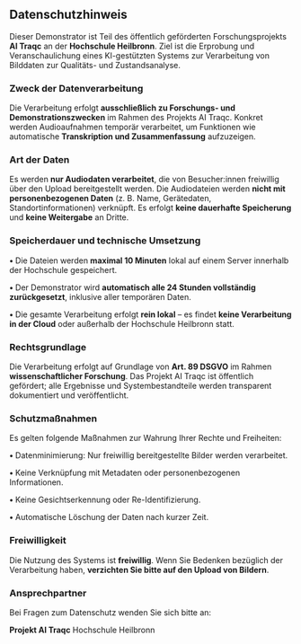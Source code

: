 ## **Datenschutzhinweis**
Dieser Demonstrator ist Teil des öffentlich geförderten Forschungsprojekts **AI Traqc** an der **Hochschule Heilbronn**. Ziel ist die Erprobung und Veranschaulichung eines KI-gestützten Systems zur Verarbeitung von Bilddaten zur Qualitäts- und Zustandsanalyse.

### **Zweck der Datenverarbeitung**

Die Verarbeitung erfolgt **ausschließlich zu Forschungs- und Demonstrationszwecken** im Rahmen des Projekts AI Traqc. Konkret werden Audioaufnahmen temporär verarbeitet, um Funktionen wie automatische **Transkription und Zusammenfassung** aufzuzeigen.

### **Art der Daten**
Es werden **nur Audiodaten verarbeitet**, die von Besucher:innen freiwillig über den Upload bereitgestellt werden. Die Audiodateien werden **nicht mit personenbezogenen Daten** (z. B. Name, Gerätedaten, Standortinformationen) verknüpft. Es erfolgt **keine dauerhafte Speicherung** und **keine Weitergabe** an Dritte.

### **Speicherdauer und technische Umsetzung**

**•** Die Dateien werden **maximal 10 Minuten** lokal auf einem Server innerhalb der Hochschule gespeichert.

**•** Der Demonstrator wird **automatisch alle 24 Stunden vollständig zurückgesetzt**, inklusive aller temporären Daten.

**•** Die gesamte Verarbeitung erfolgt **rein lokal** – es findet **keine Verarbeitung in der Cloud** oder außerhalb der Hochschule Heilbronn statt.

  

### **Rechtsgrundlage**
Die Verarbeitung erfolgt auf Grundlage von **Art. 89 DSGVO** im Rahmen **wissenschaftlicher Forschung**. Das Projekt AI Traqc ist öffentlich gefördert; alle Ergebnisse und Systembestandteile werden transparent dokumentiert und veröffentlicht.

### **Schutzmaßnahmen**
Es gelten folgende Maßnahmen zur Wahrung Ihrer Rechte und Freiheiten:

**•** Datenminimierung: Nur freiwillig bereitgestellte Bilder werden verarbeitet.

**•** Keine Verknüpfung mit Metadaten oder personenbezogenen Informationen.

**•** Keine Gesichtserkennung oder Re-Identifizierung.

**•** Automatische Löschung der Daten nach kurzer Zeit.


### **Freiwilligkeit**
Die Nutzung des Systems ist **freiwillig**.
Wenn Sie Bedenken bezüglich der Verarbeitung haben, **verzichten Sie bitte auf den Upload von Bildern**.

### **Ansprechpartner**
Bei Fragen zum Datenschutz wenden Sie sich bitte an:


**Projekt AI Traqc**
Hochschule Heilbronn
